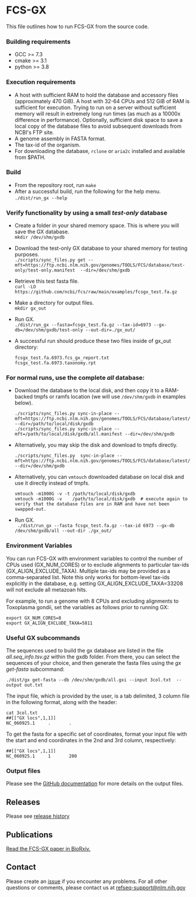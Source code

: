 # FCS-GX
This file outlines how to run FCS-GX from the source code. 

### Building requirements

- GCC >= 7.3
- cmake >= 3.1
- python >= 3.8

### Execution requirements

- A host with sufficient RAM to hold the database and accessory files (approximately 470 GiB). A host with 32-64 CPUs and 512 GiB of RAM is sufficient for execution. Trying to run on a server without sufficient memory will result in extremely long run times (as much as a 10000x difference in performance). Optionally, sufficient disk space to save a local copy of the database files to avoid subsequent downloads from NCBI's FTP site.  
- A genome assembly in FASTA format.
- The tax-id of the organism.
- For downloading the database, `rclone` or `aria2c` installed and available from $PATH.

### Build
- From the repository root, run `make`
- After a successful build, run the following for the help menu. `./dist/run_gx --help`

   
### Verify functionality by using a small *test-only* database
- Create a folder in your shared memory space. This is where you will save the GX database.  
    ```mkdir /dev/shm/gxdb```
    
- Download the test-only GX database to your shared memory for testing purposes.  
    ```./scripts/sync_files.py get --mft=https://ftp.ncbi.nlm.nih.gov/genomes/TOOLS/FCS/database/test-only/test-only.manifest  --dir=/dev/shm/gxdb```

- Retrieve this test fasta file.  
    ```curl -LO https://github.com/ncbi/fcs/raw/main/examples/fcsgx_test.fa.gz```  

- Make a directory for output files.  
    ```mkdir gx_out```

- Run GX.  
    ```./dist/run_gx --fasta=fcsgx_test.fa.gz --tax-id=6973 --gx-db=/dev/shm/gxdb/test-only --out-dir=./gx_out/```  

- A successful run should produce these two files inside of gx_out directory:
    ```
    fcsgx_test.fa.6973.fcs_gx_report.txt
    fcsgx_test.fa.6973.taxonomy.rpt
    ```

### For normal runs, use the complete *all* database:
- Download the database to the local disk, and then copy it to a RAM-backed tmpfs or ramfs location (we will use `/dev/shm/gxdb` in examples below).
   ```
   ./scripts/sync_files.py sync-in-place --mft=https://ftp.ncbi.nlm.nih.gov/genomes/TOOLS/FCS/database/latest/all.manifest --dir=/path/to/local/disk/gxdb
   ./scripts/sync_files.py sync-in-place --mft=/path/to/local/disk/gxdb/all.manifest --dir=/dev/shm/gxdb
   ```

- Alternatively, you may skip the disk and download to tmpfs directly.
   ```
   ./scripts/sync_files.py  sync-in-place --mft=https://ftp.ncbi.nlm.nih.gov/genomes/TOOLS/FCS/database/latest/all.manifest  --dir=/dev/shm/gxdb
   ```

- Alternatively, you can `vmtouch` downloaded database on local disk and use it directly instead of tmpfs.
   ```
   vmtouch -m1000G -v -t /path/to/local/disk/gxdb
   vmtouch -m1000G -v    /path/to/local/disk/gxdb  # execute again to verify that the database files are in RAM and have not been swapped-out.
   ```

- Run GX.  
``` ./dist/run_gx --fasta fcsgx_test.fa.gz --tax-id 6973 --gx-db /dev/shm/gxdb/all --out-dir ./gx_out/```  


### Environment Variables 

You can run FCS-GX with environment variables to control the number of CPUs used (GX_NUM_CORES) or to exclude alignments to particular tax-ids (GX_ALIGN_EXCLUDE_TAXA). Multiple tax-ids may be provided as a comma-separated list. Note this only works for bottom-level tax-ids explicitly in the database, e.g. setting GX_ALIGN_EXCLUDE_TAXA=33208 will not exclude all metazoan hits. 

For example, to run a genome with 8 CPUs and excluding alignments to Toxoplasma gondii, set the variables as follows prior to running GX:   

```
export GX_NUM_CORES=8
export GX_ALIGN_EXCLUDE_TAXA=5811
```

### Useful GX subcommands
The sequences used to build the gx database are listed in the file *all.seq_info.tsv.gz* within the gxdb folder. From there, you can select the sequences of your choice, and then generate the fasta files using the *gx get-fasta* subcommand:   
 
```
./dist/gx get-fasta --db /dev/shm/gxdb/all.gxi --input 3col.txt  --output out.txt
```

The input file, which is provided by the user, is a tab delimited, 3 column file in the following format, along with the header:
```
cat 3col.txt 
##[["GX locs",1,1]]
NC_060925.1     .       .
```

To get the fasta for a specific set of coordinates, format your input file with the start and end coordinates in the 2nd and 3rd column, respectively:
```
##[["GX locs",1,1]]
NC_060925.1     1       200
```
### Output files
Please see the [GitHub documentation](https://github.com/ncbi/fcs/wiki/FCS-GX) for more details on the output files.

## Releases

Please see [release history](https://github.com/ncbi/fcs/releases) 

## Publications

[Read the FCS-GX paper in BioRxiv.](https://www.biorxiv.org/content/10.1101/2023.06.02.543519v1)  

## Contact

Please create an [issue](https://github.com/ncbi/fcs-gx/issues) if you encounter any problems.
For all other questions or comments, please contact us at refseq-support@nlm.nih.gov
